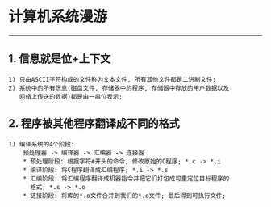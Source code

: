 # **计算机系统漫游**
***



## **1. 信息就是位+上下文**
    1) 只由ASCII字符构成的文件称为文本文件, 所有其他文件都是二进制文件;
    2) 系统中的所有信息(磁盘文件, 存储器中的程序, 存储器中存放的用户数据以及
       网络上传送的数据)都是由一串位表示;


## **2. 程序被其他程序翻译成不同的格式**
    1) 编译系统的4个阶段:
        预处理器 -> 编译器 -> 汇编器 -> 连接器
        * 预处理阶段: 根据字符#开头的命令, 修改原始的C程序; *.c -> *.i
        * 编译阶段: 将C程序翻译成汇编程序; *.i -> *.s
        * 汇编阶段: 将汇编程序翻译成机器指令并把它们打包成可重定位目标程序的
          格式; *.s -> *.o
        * 链接阶段: 将库的*.o文件合并到我们的*.o文件; 最后得到可执行文件;
